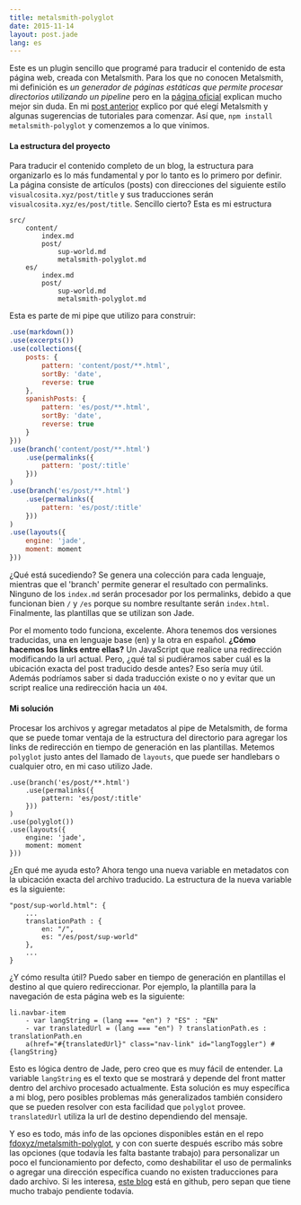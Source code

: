 ```yaml
---
title: metalsmith-polyglot
date: 2015-11-14
layout: post.jade
lang: es
---
```


Este es un plugin sencillo que programé para traducir el contenido de esta página web, creada con Metalsmith. Para los que no conocen Metalsmith, mi definición es *un generador de páginas estáticas que permite procesar directorios utilizando un pipeline* pero en la [página oficial](http://www.metalsmith.io/) explican mucho mejor sin duda. En mi [post anterior](/es/post/metalsmith-polyglot) explico por qué elegí Metalsmith y algunas sugerencias de tutoriales para comenzar. Así que, `npm install metalsmith-polyglot` y comenzemos a lo que vinimos.

#### La estructura del proyecto

Para traducir el contenido completo de un blog, la estructura para organizarlo es lo más fundamental y por lo tanto es lo primero por definir. La página consiste de artículos (posts) con direcciones del siguiente estilo `visualcosita.xyz/post/title` y sus traducciones serán `visualcosita.xyz/es/post/title`. Sencillo cierto? Esta es mi estructura

```
src/
    content/
        index.md
        post/
            sup-world.md
            metalsmith-polyglot.md
    es/
        index.md
        post/
            sup-world.md
            metalsmith-polyglot.md
```

Esta es parte de mi pipe que utilizo para construir:

```js
.use(markdown())
.use(excerpts())
.use(collections({
    posts: {
        pattern: 'content/post/**.html',
        sortBy: 'date',
        reverse: true
    },
    spanishPosts: {
        pattern: 'es/post/**.html',
        sortBy: 'date',
        reverse: true
    }
}))
.use(branch('content/post/**.html')
    .use(permalinks({
        pattern: 'post/:title'
    }))
)
.use(branch('es/post/**.html')
    .use(permalinks({
        pattern: 'es/post/:title'
    }))
)
.use(layouts({
    engine: 'jade',
    moment: moment
}))
```

¿Qué está sucediendo? Se genera una colección para cada lenguaje, mientras que el 'branch' permite generar el resultado con permalinks. Ninguno de los `index.md` serán procesador por los permalinks, debido a que funcionan bien `/` y `/es` porque su nombre resultante serán `index.html`. Finalmente, las plantillas que se utilizan son Jade.

Por el momento todo funciona, excelente. Ahora tenemos dos versiones traducidas, una en lenguaje base (en) y la otra en español. **¿Cómo hacemos los links entre ellas?** Un JavaScript que realice una redirección modificando la url actual. Pero, ¿qué tal si pudiéramos saber cuál es la ubicación exacta del post traducido desde antes? Eso sería muy útil. Además podríamos saber si dada traducción existe o no y evitar que un script realice una redirección hacia un `404`.

#### Mi solución

Procesar los archivos y agregar metadatos al pipe de Metalsmith, de forma que se puede tomar ventaja de la estructura del directorio para agregar los links de redirección en tiempo de generación en las plantillas. Metemos `polyglot` justo antes del llamado de `layouts`, que puede ser handlebars o cualquier otro, en mi caso utilizo Jade.

```
.use(branch('es/post/**.html')
    .use(permalinks({
        pattern: 'es/post/:title'
    }))
)
.use(polyglot())
.use(layouts({
    engine: 'jade',
    moment: moment
}))
```

¿En qué me ayuda esto? Ahora tengo una nueva variable en metadatos con la ubicación exacta del archivo traducido. La estructura de la nueva variable es la siguiente:

```
"post/sup-world.html": {
    ...
    translationPath : {
        en: "/",
        es: "/es/post/sup-world"
    },
    ...
}
```

¿Y cómo resulta útil? Puedo saber en tiempo de generación en plantillas el destino al que quiero redireccionar. Por ejemplo, la plantilla para la navegación de esta página web es la siguiente:

```
li.navbar-item
    - var langString = (lang === "en") ? "ES" : "EN"
    - var translatedUrl = (lang === "en") ? translationPath.es : translationPath.en
    a(href="#{translatedUrl}" class="nav-link" id="langToggler") #{langString}
```

Esto es lógica dentro de Jade, pero creo que es muy fácil de entender. La variable `langString` es el texto que se mostrará y depende del front matter dentro del archivo procesado actualmente. Esta solución es muy específica a mi blog, pero posibles problemas más generalizados también considero que se pueden resolver con esta facilidad que `polyglot` provee. `translatedUrl` utiliza la url de destino dependiendo del mensaje.

Y eso es todo, más info de las opciones disponibles están en el repo [fdoxyz/metalsmith-polyglot](https://github.com/fdoxyz/metalsmith-polyglot), y con con suerte después escribo más sobre las opciones (que todavía les falta bastante trabajo) para personalizar un poco el funcionamiento por defecto, como deshabilitar el uso de permalinks o agregar una dirección específica cuando no existen traducciones para dado archivo. Si les interesa, [este blog](https://github.com/fdoxyz/visualcosita) está en github, pero sepan que tiene mucho trabajo pendiente todavía.
